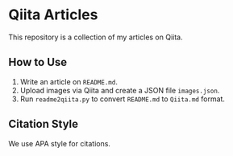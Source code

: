 # Qiita Articles

This repository is a collection of my articles on Qiita.

## How to Use

1. Write an article on `README.md`.
2. Upload images via Qiita and create a JSON file `images.json`.
3. Run `readme2qiita.py` to convert `README.md` to `Qiita.md` format.

## Citation Style

We use APA style for citations.
